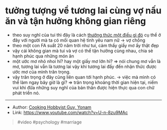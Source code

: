 # tưởng tượng về tương lai cùng vợ nấu ăn và tận hưởng không gian riêng

- theo suy nghĩ của tui thì đây là cách [thưởng thức một điều gì đó](20211106162522.md) cụ thể ở đây với người mà ta có mối quan hệ tình yêu nam nữ → vợ chồng
- theo một con FA suất 20 năm trời như tui, cảm thấy giấy mơ ấy thật đẹp
- vậy cái không gian mà tui và vợ có thể tận hưởng cùng nhau, chia sẻ hạnh phúc qua những món ăn
- một ước mơ nhỏ nhoi hỉ? hay một giấy mơ lớn hỉ? ⇒ nói chung mơ vẫn là mơ, tương lai vẫn là tương lai vậy khi tương lai đấy đến nhận thức được ước mơ của mình trân trọng.
- vậy trân trọng ở đây cũng liên quan tới hạnh phúc.
→  việc mà mình có thể làm ngay bây giờ là gì? ⇒ trân trọng khoảng thời gian hiện tại, niềm vui khi đữa những suy nghĩ của bản thân được hiện thực qua con chữ phát triển nó.

---
- Author: [Cooking Hobbyist Guy, Yonam](20211108201258.md)
- Link: <https://www.youtube.com/watch?v=U-n-8zu9MAc>
> #video #psychology #marriage
